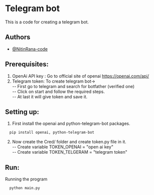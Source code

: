 
# Telegram bot

This is a code for creating a telegram bot.


## Authors

- [@NitinRana-code](https://www.github.com/NitinRana-code)


## Prerequisites:

1. OpenAi API key : Go to official site of openai https://openai.com/api/
2. Telegram token: To create telegram bot-> \
    -- First go to telegram and search for botfather (verified one) \
    -- Click on start and follow the required steps. \
    -- At last it will give token and save it. 




## Setting up:

1. First install the openai and python-telegram-bot packages.

```bash
  pip install openai, python-telegram-bot
```

2. Now create the Cred/ folder and create token.py file in it.\
    -- Create variable TOKEN_OPENAI = "open ai key"\
    -- Create variable TOKEN_TELGERAM = "telegram token"

## Run:

Running the program

```bash
  python main.py
```

